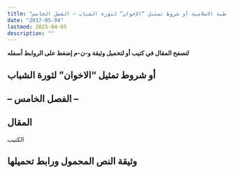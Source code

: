 ```yaml
---
title: "الديمقراطية الاسلامية أو شروط تمثيل “الإخوان” لثورة الشباب – الفصل الخامس"
date: "2017-05-04"
lastmod: 2025-04-05
description: ""
---
```

**لتصفح المقال في كتيب أو لتحميل وثيقة و-ن-م إضغط على الروابط أسفله**

## **أو شروط تمثيل “الاخوان” لثورة الشباب**

## **– الفصل الخامس –**

## المقال

الكتيب

## وثيقة النص المحمول ورابط تحميلها

###
